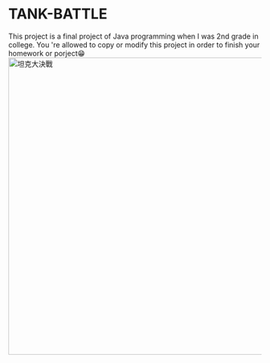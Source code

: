 # TANK-BATTLE
This project is a final project of Java programming when I was 2nd grade in college. You 're allowed to copy or modify this project in order to finish your homework or porject😁
<img width="884" height="592" alt="坦克大決戰" src="https://github.com/user-attachments/assets/6220b2af-241a-4a24-8693-8d123acb05f3" />
